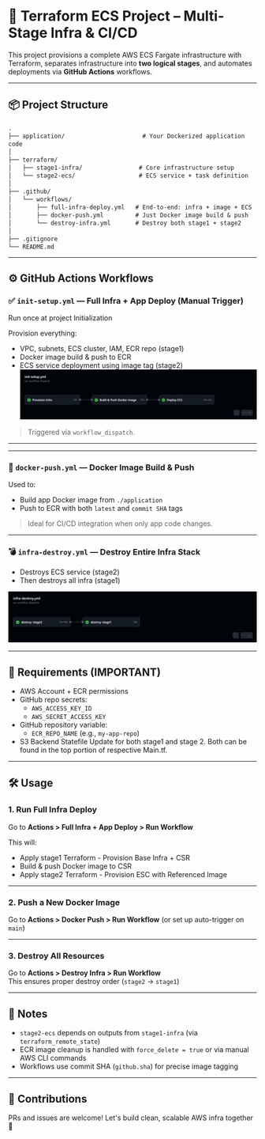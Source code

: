 # 🚀 Terraform ECS Project – Multi-Stage Infra & CI/CD

This project provisions a complete AWS ECS Fargate infrastructure with Terraform, separates infrastructure into **two logical stages**, and automates deployments via **GitHub Actions** workflows.

---

## 📦 Project Structure

```text
.
├── application/                      # Your Dockerized application code
│
├── terraform/
│   ├── stage1-infra/                # Core infrastructure setup
│   └── stage2-ecs/                  # ECS service + task definition
│
├── .github/
│   └── workflows/
│       ├── full-infra-deploy.yml   # End-to-end: infra + image + ECS
│       ├── docker-push.yml         # Just Docker image build & push
│       └── destroy-infra.yml       # Destroy both stage1 + stage2
│
├── .gitignore
└── README.md

```


---

## ⚙️ GitHub Actions Workflows

### ✅ `init-setup.yml` — Full Infra + App Deploy (Manual Trigger)
Run once at project Initialization

Provision everything:
- VPC, subnets, ECS cluster, IAM, ECR repo (stage1)
- Docker image build & push to ECR
- ECS service deployment using image tag (stage2)
![init-setup-workflow](./assets/init-setup-workflow.png)

> Triggered via `workflow_dispatch`.

---

---

### 🐳 `docker-push.yml` — Docker Image Build & Push
Used to:
- Build app Docker image from `./application`
- Push to ECR with both `latest` and `commit SHA` tags

> Ideal for CI/CD integration when only app code changes.

---

### 💣 `infra-destroy.yml` — Destroy Entire Infra Stack
- Destroys ECS service (stage2)
- Then destroys all infra (stage1)

![infra-destroy-workflow](./assets/infra-destroy.png)

---

## 🧪 Requirements (IMPORTANT)

- AWS Account + ECR permissions
- GitHub repo secrets:
  - `AWS_ACCESS_KEY_ID`
  - `AWS_SECRET_ACCESS_KEY`
- GitHub repository variable:
  - `ECR_REPO_NAME` (e.g., `my-app-repo`)
- S3 Backend Statefile Update for both stage1 and stage 2. Both can be found in the top portion of respective Main.tf.

---

## 🛠 Usage

### 1. Run Full Infra Deploy
Go to **Actions > Full Infra + App Deploy > Run Workflow**

This will:
- Apply stage1 Terraform - Provision Base Infra + CSR
- Build & push Docker image to CSR
- Apply stage2 Terraform - Provision ESC with Referenced Image

---

### 2. Push a New Docker Image
Go to **Actions > Docker Push > Run Workflow** (or set up auto-trigger on `main`)

---

### 3. Destroy All Resources
Go to **Actions > Destroy Infra > Run Workflow**  
This ensures proper destroy order (`stage2` → `stage1`)

---

## 🧼 Notes

- `stage2-ecs` depends on outputs from `stage1-infra` (via `terraform_remote_state`)
- ECR image cleanup is handled with `force_delete = true` or via manual AWS CLI commands
- Workflows use commit SHA (`github.sha`) for precise image tagging

---

## 🙌 Contributions

PRs and issues are welcome! Let's build clean, scalable AWS infra together 🚀
